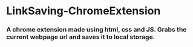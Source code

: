 # LinkSaving-ChromeExtension
### A chrome extension made using html, css and JS. Grabs the current webpage url and saves it to local storage.
